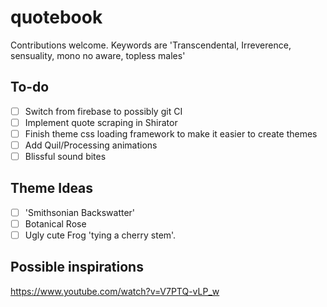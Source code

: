 # quotebook


Contributions welcome. Keywords are 'Transcendental, Irreverence, sensuality, mono no aware, topless males'

## To-do

- [ ] Switch from firebase to possibly git CI 
- [ ] Implement quote scraping in Shirator
- [ ] Finish theme css loading framework to make it easier to create themes
- [ ] Add Quil/Processing animations
- [ ] Blissful sound bites

## Theme Ideas
- [ ] 'Smithsonian Backswatter'
- [ ] Botanical Rose
- [ ] Ugly cute Frog 'tying a cherry stem'.

## Possible inspirations

https://www.youtube.com/watch?v=V7PTQ-vLP_w
